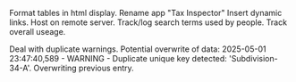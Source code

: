 Format tables in html display.
Rename app "Tax Inspector"
Insert dynamic links.
Host on remote server.
Track/log search terms used by people.
Track overall useage.

Deal with duplicate warnings. Potential overwrite of data:
2025-05-01 23:47:40,589 - WARNING - Duplicate unique key detected: 'Subdivision-34-A'. Overwriting previous entry.
